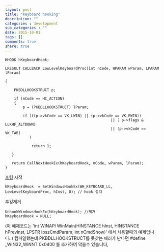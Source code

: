 ```yaml
---
layout: post
title: "keyboard hooking"
description: ""
categories : development
sub_categories : ""
date: 2015-10-01
tags: []
comments: true
share: true
---
```


  

    HHOOK hKeyboardHook;
     
    LRESULT CALLBACK LowLevelKeyboardProc(int nCode, WPARAM wParam, LPARAM lParam) 
     
    {
     
        PKBDLLHOOKSTRUCT p; 
     
        if (nCode == HC_ACTION) 
        {
            p = (PKBDLLHOOKSTRUCT) lParam;
     
            if (((p->vkCode == VK_LWIN) || (p->vkCode == VK_RWIN)) 
                                                    || ( p->flags & LLKHF_ALTDOWN) 
                                                    || (p->vkCode == VK_TAB)
               )
     
                return 1; 
     
       }
     
       return CallNextHookEx(hKeyboardHook, nCode, wParam, lParam);
    }

  
[후킹](http://terms.naver.com/entry.nhn?docId=932632&cid=43667&categoryId=43667)
시작

    hKeyboardHook  = SetWindowsHookEx(WH_KEYBOARD_LL, LowLevelKeyboardProc, hInst, 0); // hook 설치

  

후킹제거

    UnhookWindowsHookEx(hKeyboardHook); //제거
    hKeyboardHook = NULL;

(이 예제코드는 'int WINAPI WinMain(HINSTANCE hInst, HINSTANCE hPrevInst, LPSTR
lpszCmdParam, int nCmdShow)' 에서 사용할때의 예제입니다..) 컴파일했는데 PKBDLLHOOKSTRUCT를 못찾는
에러가 난다면 #define _WIN32_WINNT 0x0400 를 추가하여 막을수 있습니다,

